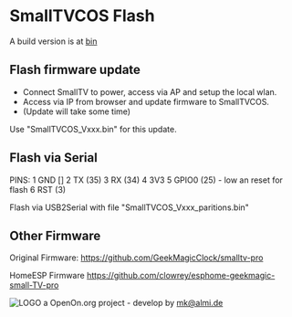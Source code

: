 # SmallTVCOS Flash

A build version is at <a href="../bin">bin</A>

## Flash firmware update

- Connect SmallTV to power, access via AP and setup the local wlan.
- Access via IP from  browser and update firmware to SmallTVCOS.
- (Update will take some time)

Use "SmallTVCOS_Vxxx.bin" for this update.


## Flash via Serial 

PINS:
1 GND [] 
2 TX (35) 
3 RX (34)
4 3V3
5 GPIO0 (25) - low an reset for flash
6 RST (3) 

Flash via USB2Serial with file "SmallTVCOS_Vxxx_paritions.bin"


## Other Firmware

Original Firmware:
https://github.com/GeekMagicClock/smalltv-pro

HomeESP Firmware 
https://github.com/clowrey/esphome-geekmagic-small-TV-pro


![LOGO](images/CmdOS_logo.gif) a OpenOn.org project - develop by mk@almi.de 